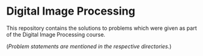 # Digital Image Processing

This repository contains the solutions to problems which were given as part of the Digital Image Processing course.

(_Problem statements are mentioned in the respective directories._)
